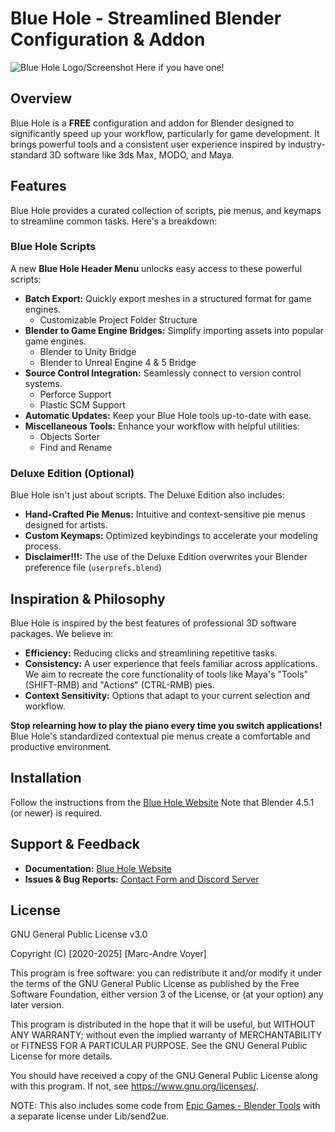 # Blue Hole - Streamlined Blender Configuration & Addon

![Blue Hole Logo/Screenshot Here if you have one!](https://blue-hole.weebly.com/uploads/2/2/1/6/2216891/published/image.png?1653836439)

## Overview

Blue Hole is a **FREE** configuration and addon for Blender designed to significantly speed up your workflow, particularly for game development. It brings powerful tools and a consistent user experience inspired by industry-standard 3D software like 3ds Max, MODO, and Maya.

## Features

Blue Hole provides a curated collection of scripts, pie menus, and keymaps to streamline common tasks.  Here's a breakdown:

### Blue Hole Scripts

A new **Blue Hole Header Menu** unlocks easy access to these powerful scripts:

*   **Batch Export:**  Quickly export meshes in a structured format for game engines.
    *   Customizable Project Folder Structure
*   **Blender to Game Engine Bridges:** Simplify importing assets into popular game engines.
    *   Blender to Unity Bridge
    *   Blender to Unreal Engine 4 & 5 Bridge
*   **Source Control Integration:**  Seamlessly connect to version control systems.
    *   Perforce Support
    *   Plastic SCM Support
*   **Automatic Updates:** Keep your Blue Hole tools up-to-date with ease.
*   **Miscellaneous Tools:**  Enhance your workflow with helpful utilities:
    *   Objects Sorter
    *   Find and Rename

### Deluxe Edition (Optional)

Blue Hole isn't just about scripts. The Deluxe Edition also includes: 

*   **Hand-Crafted Pie Menus:** Intuitive and context-sensitive pie menus designed for artists.
*   **Custom Keymaps:**  Optimized keybindings to accelerate your modeling process.
*   **Disclaimer!!!:** The use of the Deluxe Edition overwrites your Blender preference file (`userprefs.blend`)

## Inspiration & Philosophy

Blue Hole is inspired by the best features of professional 3D software packages.  We believe in:

*   **Efficiency:** Reducing clicks and streamlining repetitive tasks.
*   **Consistency:**  A user experience that feels familiar across applications. We aim to recreate the core functionality of tools like Maya's "Tools" (SHIFT-RMB) and "Actions" (CTRL-RMB) pies.
*   **Context Sensitivity:** Options that adapt to your current selection and workflow.

**Stop relearning how to play the piano every time you switch applications!**  Blue Hole's standardized contextual pie menus create a comfortable and productive environment.

## Installation

Follow the instructions from the [Blue Hole Website](https://blue-hole.weebly.com/installation.html)
Note that Blender 4.5.1 (or newer) is required.

## Support & Feedback

*   **Documentation:** [Blue Hole Website](https://blue-hole.weebly.com)
*   **Issues & Bug Reports:** [Contact Form and Discord Server](https://blue-hole.weebly.com/contact.html)

## License

GNU General Public License v3.0

Copyright (C) [2020-2025] [Marc-Andre Voyer]

This program is free software: you can redistribute it and/or modify
it under the terms of the GNU General Public License as published by
the Free Software Foundation, either version 3 of the License, or
(at your option) any later version.

This program is distributed in the hope that it will be useful,
but WITHOUT ANY WARRANTY; without even the implied warranty of
MERCHANTABILITY or FITNESS FOR A PARTICULAR PURPOSE.  See the
GNU General Public License for more details.

You should have received a copy of the GNU General Public License
along with this program.  If not, see <https://www.gnu.org/licenses/>.

NOTE: This also includes some code from [Epic Games - Blender Tools](https://github.com/EpicGamesExt/BlenderTools) with a separate license under Lib/send2ue.
